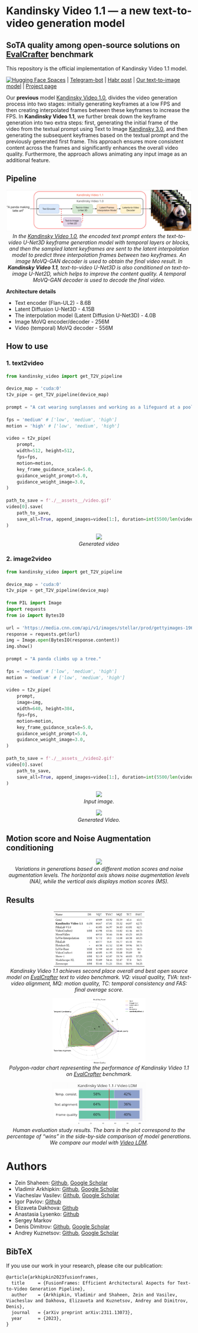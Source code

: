 # Kandinsky Video 1.1 — a new text-to-video generation model 
## SoTA quality among open-source solutions on <a href="https://evalcrafter.github.io/">EvalCrafter</a> benchmark

This repository is the official implementation of Kandinsky Video 1.1 model.

[![Hugging Face Spaces](https://img.shields.io/badge/🤗-Huggingface-yello.svg)](https://huggingface.co/ai-forever/KandinskyVideo_1_1) | [Telegram-bot](https://t.me/) | [Habr post](https://habr.com/ru/companies/sberbank/articles/817667/) | [Our text-to-image model](https://github.com/ai-forever/Kandinsky-3/tree/main) | [Project page](https://ai-forever.github.io/KandinskyVideo/K11/)

<p>
<!-- <img src="__assets__/title.jpg" width="800px"/> -->
<!-- <br> -->
Our <B>previous</B> model <a href="https://github.com/ai-forever/KandinskyVideo/tree/kandinsky_video_1_0">Kandinsky Video 1.0</a>, divides the video generation process into two stages: initially generating keyframes at a low FPS and then creating interpolated frames between these keyframes to increase the FPS. In <B>Kandinsky Video 1.1</B>, we further break down the keyframe generation into two extra steps: first, generating the initial frame of the video from the textual prompt using Text to Image <a href="https://github.com/ai-forever/Kandinsky-3">Kandinsky 3.0</a>, and then generating the subsequent keyframes based on the textual prompt and the previously generated first frame. This approach ensures more consistent content across the frames and significantly enhances the overall video quality. Furthermore, the approach allows animating any input image as an additional feature.
</p>



## Pipeline

<p align="center">
<img src="__assets__/pipeline.png" width="800px"/>
<br>
<em>In the <a href="https://github.com/ai-forever/KandinskyVideo/tree/kandinsky_video_1_0">Kandinsky Video 1.0</a>, the encoded text prompt enters the text-to-video U-Net3D keyframe generation model with temporal layers or blocks, and then the sampled latent keyframes are sent to the latent interpolation model to predict three interpolation frames between
two keyframes. An image MoVQ-GAN decoder is used to obtain the final video result. In <B>Kandinsky Video 1.1</B>, text-to-video U-Net3D is also conditioned on text-to-image U-Net2D, which helps to improve the content quality. A temporal MoVQ-GAN decoder is used to decode the final video.</em>
</p>


**Architecture details**

+ Text encoder (Flan-UL2) - 8.6B
+ Latent Diffusion U-Net3D - 4.15B
+ The interpolation model (Latent Diffusion U-Net3D) - 4.0B 
+ Image MoVQ encoder/decoder - 256M
+ Video (temporal) MoVQ decoder - 556M

## How to use

<!--Check our jupyter notebooks with examples in `./examples` folder -->

### 1. text2video

```python
from kandinsky_video import get_T2V_pipeline

device_map = 'cuda:0'
t2v_pipe = get_T2V_pipeline(device_map)

prompt = "A cat wearing sunglasses and working as a lifeguard at a pool."

fps = 'medium' # ['low', 'medium', 'high']
motion = 'high' # ['low', 'medium', 'high']

video = t2v_pipe(
    prompt,
    width=512, height=512, 
    fps=fps, 
    motion=motion,
    key_frame_guidance_scale=5.0,
    guidance_weight_prompt=5.0,
    guidance_weight_image=3.0,
)

path_to_save = f'./__assets__/video.gif'
video[0].save(
    path_to_save,
    save_all=True, append_images=video[1:], duration=int(5500/len(video)), loop=0
)
```

<p align="center">
    <img src="__assets__/video.gif" raw=true>
    <br><em>Generated video</em>
</p>

### 2. image2video

```python
from kandinsky_video import get_T2V_pipeline

device_map = 'cuda:0'
t2v_pipe = get_T2V_pipeline(device_map)

from PIL import Image
import requests
from io import BytesIO

url = 'https://media.cnn.com/api/v1/images/stellar/prod/gettyimages-1961294831.jpg'
response = requests.get(url)
img = Image.open(BytesIO(response.content))
img.show()

prompt = "A panda climbs up a tree."

fps = 'medium' # ['low', 'medium', 'high']
motion = 'medium' # ['low', 'medium', 'high']

video = t2v_pipe(
    prompt,
    image=img,
    width=640, height=384, 
    fps=fps, 
    motion=motion,
    key_frame_guidance_scale=5.0,
    guidance_weight_prompt=5.0,
    guidance_weight_image=3.0,
)

path_to_save = f'./__assets__/video2.gif'
video[0].save(
    path_to_save,
    save_all=True, append_images=video[1:], duration=int(5500/len(video)), loop=0
)
```

<p align="center">
<img src="https://media.cnn.com/api/v1/images/stellar/prod/gettyimages-1961294831.jpg" raw=true width="50%"><br>
<em>Input image.</em>
</p>

<p align="center">
<img src="__assets__/video2.gif" raw=true><br>
<em>Generated Video.</em>
</p>

## Motion score and Noise Augmentation conditioning

<p align="center">
<img src="__assets__/motion-score.gif" raw=true><br>
<em>Variations in generations based on different motion scores and noise augmentation levels. The horizontal axis shows noise augmentation levels (NA), while the vertical axis displays motion scores (MS).</em>
</p>

##  Results

<p align="center">
<img src="__assets__/eval crafter.png" raw=true align="center" width="50%">
<br>    
<em> Kandinsky Video 1.1 achieves second place overall and best open source model on <a href="https://evalcrafter.github.io/">EvalCrafter</a> text to video benchmark. VQ: visual quality, TVA: text-video alignment, MQ: motion quality, TC: temporal consistency and FAS: final average score.
</em>
</p>

<p align="center">
<img src="__assets__/polygon.png" raw=true align="center" width="50%">
<br>
<em> Polygon-radar chart representing the performance of Kandinsky Video 1.1 on <a href="https://evalcrafter.github.io/">EvalCrafter</a> benchmark.
</em>
</p>

<p align="center">
<img src="__assets__/human eval.png" raw=true align="center" width="50%">
<br>
<em> Human evaluation study results. The bars in the plot correspond to the percentage of “wins” in the side-by-side comparison of model generations. We compare our model with <a href="https://arxiv.org/abs/2304.08818">Video LDM</a>.
</em>
</p>

# Authors

+ Zein Shaheen: [Github](https://github.com/zeinsh), [Google Scholar](https://scholar.google.ru/citations?user=bxlgMxMAAAAJ&hl=en)
+ Vladimir Arkhipkin: [Github](https://github.com/oriBetelgeuse), [Google Scholar](https://scholar.google.com/citations?user=D-Ko0oAAAAAJ&hl=ru)
+ Viacheslav Vasilev: [Github](https://github.com/vivasilev), [Google Scholar](https://scholar.google.com/citations?user=redAz-kAAAAJ&hl=ru&oi=sra)
+ Igor Pavlov: [Github](https://github.com/boomb0om)
+ Elizaveta Dakhova: [Github](https://github.com/LizaDakhova)
+ Anastasia Lysenko: [Github](https://github.com/LysenkoAnastasia)
+ Sergey Markov
+ Denis Dimitrov: [Github](https://github.com/denndimitrov), [Google Scholar](https://scholar.google.com/citations?user=3JSIJpYAAAAJ&hl=ru&oi=ao)
+ Andrey Kuznetsov: [Github](https://github.com/kuznetsoffandrey), [Google Scholar](https://scholar.google.com/citations?user=q0lIfCEAAAAJ&hl=ru)


## BibTeX
If you use our work in your research, please cite our publication:
```
@article{arkhipkin2023fusionframes,
  title     = {FusionFrames: Efficient Architectural Aspects for Text-to-Video Generation Pipeline},
  author    = {Arkhipkin, Vladimir and Shaheen, Zein and Vasilev, Viacheslav and Dakhova, Elizaveta and Kuznetsov, Andrey and Dimitrov, Denis},
  journal   = {arXiv preprint arXiv:2311.13073},
  year      = {2023}, 
}
```
